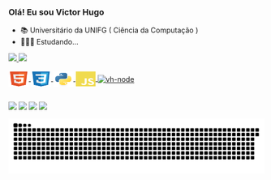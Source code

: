 ### Olá! Eu sou Victor Hugo 

- 📚 Universitário da UNIFG ( Ciência da Computação )
- 👨🏻‍💻 Estudando... 

<div>
  <a href="https://github.com/victorhugo9">
  <img height="150em" src="https://github-readme-stats.vercel.app/api?username=victorhugo9&show_icons=true&theme=dracula&include_all_commits=true&count_private=true"/>
  <img height="150em" src="https://github-readme-stats.vercel.app/api/top-langs/?username=victorhugo9&layout=compact&langs_count=7&theme=dracula"/>
</div>
<div style="display: inline_block"><br>
 
   <img align="center" alt="vh-HTML" height="30" width="40" src="https://raw.githubusercontent.com/devicons/devicon/master/icons/html5/html5-original.svg">
   <img align="center" alt="vh-CSS" height="30" width="40" src="https://raw.githubusercontent.com/devicons/devicon/master/icons/css3/css3-original.svg">
   <img align="center" alt="vh-Python" height="30" width="40" src="https://raw.githubusercontent.com/devicons/devicon/master/icons/python/python-original.svg">
   <img align="center" alt="vh-Js" height="30" width="40" src="https://raw.githubusercontent.com/devicons/devicon/master/icons/javascript/javascript-plain.svg">
   <img align="center" alt="vh-node" height="70" width="80" src="https://cdn.jsdelivr.net/gh/devicons/devicon/icons/nodejs/nodejs-original-wordmark.svg">
  
</div>
  
 ##
  
 <div>
    <a href="https://instagram.com/victorhugok9" target="_blank"><img src="https://img.shields.io/badge/-Instagram-%23E4405F?style=for-the-badge&logo=instagram&logoColor=white"        target="_blank"></a>
    <a href = "mailto:victor.hugolk10@gmail.com"><img src="https://img.shields.io/badge/Gmail-D14836?style=for-the-badge&logo=gmail&logoColor=white" target="_blank"></a>
    <a href="https://www.linkedin.com/in/victor-hugo-40083a205" target="_blank"><img src="https://img.shields.io/badge/LinkedIn-0077B5?style=for-the-badge&logo=linkedin&logoColor=white" target="_blank"></a>  
    <a href="https://t.me/Victorhugok9" target="_blank"><img src="https://img.shields.io/badge/Telegram-2CA5E0?style=for-the-badge&logo=telegram&logoColor=white" target="_blank">      </a>
   
   ![Snake animation](https://github.com/victorhugo9/victorhugo9/blob/output/github-contribution-grid-snake.svg)
   
 </div>  
